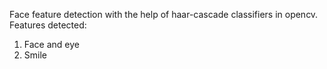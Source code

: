 <p>Face feature detection with the help of haar-cascade classifiers in opencv. Features detected: </p>
<ol>
  <li>Face and eye<l1>
  <li>Smile</li>
</ol>
